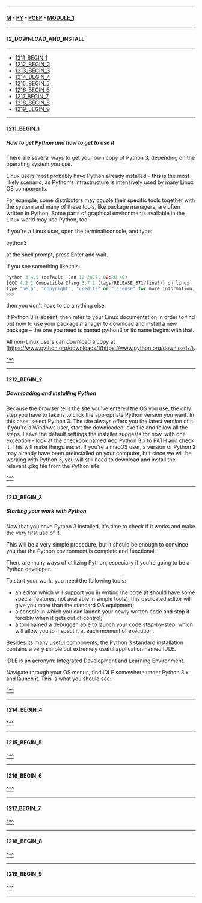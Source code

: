 
---

#### [M](https://github.com/ttltrk/TTT/blob/master/menu.md) - [PY](https://github.com/ttltrk/TTT/blob/master/PY/PY.md) - [PCEP](https://github.com/ttltrk/TTT/blob/master/PY/PCEP/PCEP.md) - [MODULE_1](https://github.com/ttltrk/TTT/blob/master/PY/PCEP/MODULE_1/MODULE_1.md)

---

#### 12_DOWNLOAD_AND_INSTALL

---

* [1211_BEGIN_1](#1211_BEGIN_1)
* [1212_BEGIN_2](#1212_BEGIN_2)
* [1213_BEGIN_3](#1213_BEGIN_3)
* [1214_BEGIN_4](#1214_BEGIN_4)
* [1215_BEGIN_5](#1215_BEGIN_5)
* [1216_BEGIN_6](#1216_BEGIN_6)
* [1217_BEGIN_7](#1217_BEGIN_7)
* [1218_BEGIN_8](#1218_BEGIN_8)
* [1219_BEGIN_9](#1219_BEGIN_9)

---

#### 1211_BEGIN_1

##### How to get Python and how to get to use it

There are several ways to get your own copy of Python 3, depending on the operating system you use.

Linux users most probably have Python already installed - this is the most likely scenario, as Python's infrastructure is intensively used by many Linux OS components.

For example, some distributors may couple their specific tools together with the system and many of these tools, like package managers, are often written in Python. Some parts of graphical environments available in the Linux world may use Python, too.

If you're a Linux user, open the terminal/console, and type:

python3

at the shell prompt, press Enter and wait.

If you see something like this:

```py
Python 3.4.5 (default, Jan 12 2017, 02:28:40)
[GCC 4.2.1 Compatible Clang 3.7.1 (tags/RELEASE_371/final)] on linux
Type "help", "copyright", "credits" or "license" for more information.
>>>
```

then you don't have to do anything else.

If Python 3 is absent, then refer to your Linux documentation in order to find out how to use your package manager to download and install a new package – the one you need is named python3 or its name begins with that.

All non-Linux users can download a copy at [https://www.python.org/downloads/](https://www.python.org/downloads/).

[^^^](#12_DOWNLOAD_AND_INSTALL)

---

#### 1212_BEGIN_2

##### Downloading and installing Python

Because the browser tells the site you've entered the OS you use, the only step you have to take is to click the appropriate Python version you want.
In this case, select Python 3. The site always offers you the latest version of it.
If you're a Windows user, start the downloaded .exe file and follow all the steps.
Leave the default settings the installer suggests for now, with one exception - look at the checkbox named Add Python 3.x to PATH and check it.
This will make things easier.
If you're a macOS user, a version of Python 2 may already have been preinstalled on your computer, but since we will be working with Python 3, you will still need to download and install the relevant .pkg file from the Python site.

[^^^](#12_DOWNLOAD_AND_INSTALL)

---

#### 1213_BEGIN_3

##### Starting your work with Python

Now that you have Python 3 installed, it's time to check if it works and make the very first use of it.

This will be a very simple procedure, but it should be enough to convince you that the Python environment is complete and functional.

There are many ways of utilizing Python, especially if you're going to be a Python developer.

To start your work, you need the following tools:

- an editor which will support you in writing the code (it should have some special features, not available in simple tools); this dedicated editor will give you more than the standard OS equipment;
- a console in which you can launch your newly written code and stop it forcibly when it gets out of control;
- a tool named a debugger, able to launch your code step-by-step, which will allow you to inspect it at each moment of execution.

Besides its many useful components, the Python 3 standard installation contains a very simple but extremely useful application named IDLE.

IDLE is an acronym: Integrated Development and Learning Environment.

Navigate through your OS menus, find IDLE somewhere under Python 3.x and launch it. This is what you should see:

[^^^](#12_DOWNLOAD_AND_INSTALL)

---

#### 1214_BEGIN_4

[^^^](#12_DOWNLOAD_AND_INSTALL)

---

#### 1215_BEGIN_5

[^^^](#12_DOWNLOAD_AND_INSTALL)

---

#### 1216_BEGIN_6

[^^^](#12_DOWNLOAD_AND_INSTALL)

---

#### 1217_BEGIN_7

[^^^](#12_DOWNLOAD_AND_INSTALL)

---

#### 1218_BEGIN_8

[^^^](#12_DOWNLOAD_AND_INSTALL)

---

#### 1219_BEGIN_9

[^^^](#12_DOWNLOAD_AND_INSTALL)

---
